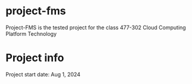 # project-fms
Project-FMS is the tested project for the class 477-302 Cloud Computing Platform Technology

# Project info
Project start date: Aug 1, 2024
